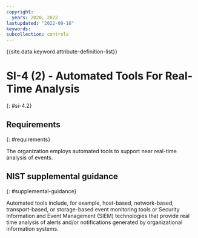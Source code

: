 ```yaml
---
copyright:
  years: 2020, 2022
lastupdated: "2022-09-16"
keywords: 
subcollection: controls
---
```


{{site.data.keyword.attribute-definition-list}}

# SI-4 (2) - Automated Tools For Real-Time Analysis
{: #si-4.2}

## Requirements
{: #requirements}

The organization employs automated tools to support near real-time analysis of events.

## NIST supplemental guidance
{: #supplemental-guidance}

Automated tools include, for example, host-based, network-based, transport-based, or storage-based event monitoring tools or Security Information and Event Management (SIEM) technologies that provide real time analysis of alerts and/or notifications generated by organizational information systems.


